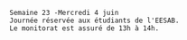     Semaine 23 -Mercredi 4 juin
    Journée réservée aux étudiants de l'EESAB.
    Le monitorat est assuré de 13h à 14h.